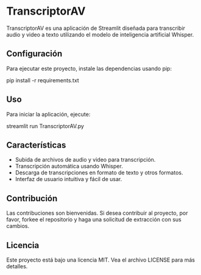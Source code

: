 # TranscriptorAV

TranscriptorAV es una aplicación de Streamlit diseñada para transcribir audio y video a texto utilizando el modelo de inteligencia artificial Whisper.

## Configuración

Para ejecutar este proyecto, instale las dependencias usando pip:

pip install -r requirements.txt


## Uso

Para iniciar la aplicación, ejecute:

streamlit run TranscriptorAV.py


## Características

- Subida de archivos de audio y video para transcripción.
- Transcripción automática usando Whisper.
- Descarga de transcripciones en formato de texto y otros formatos.
- Interfaz de usuario intuitiva y fácil de usar.

## Contribución

Las contribuciones son bienvenidas. Si desea contribuir al proyecto, por favor, forkee el repositorio y haga una solicitud de extracción con sus cambios.

## Licencia

Este proyecto está bajo una licencia MIT. Vea el archivo LICENSE para más detalles.